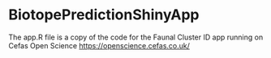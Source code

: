 # BiotopePredictionShinyApp

The app.R file is a copy of the code for the Faunal Cluster ID app running on Cefas Open Science https://openscience.cefas.co.uk/
